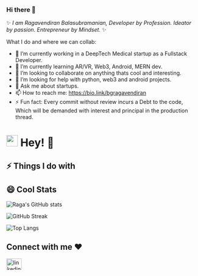 ### Hi there 👋

✨ _I am Ragavendiran Balasubramanian, Developer by Profession. Ideator by passion. Entrepreneur by Mindset._ ✨ 

What I do and where we can collab:

- 🔭 I’m currently working in a DeepTech Medical startup as a Fullstack Developer.
- 🌱 I’m currently learning AR/VR, Web3, Android, MERN dev.
- 👯 I’m looking to collaborate on anything thats cool and interesting.
- 🤔 I’m looking for help with python, web3 and android projects.
- 💬 Ask me about startups.
- 📫 How to reach me: https://bio.link/bgragavendiran
- ⚡ Fun fact: Every commit without review incurs a Debt to the code, Which will be demanded with interest and principal in the production thread.


<h1><img src="https://emojis.slackmojis.com/emojis/images/1531849430/4246/blob-sunglasses.gif?1531849430" width="30"/> Hey!  👋</h1>



## ⚡ Things I do with

<p>
</p>


## 😄 Cool Stats


![Raga's GitHub stats](https://github-readme-stats.vercel.app/api?username=bgragavendiran&show_icons=true&theme=dark&hide_border=true&date_format=j%20M%5B%20Y%5D)


![GitHub Streak](https://github-readme-streak-stats.herokuapp.com?user=bgragavendiran&theme=dark&hide_border=true)
 

![Top Langs](https://github-readme-stats.vercel.app/api/top-langs/?username=bgragavendiran&theme=dark&hide_border=true&langs_count=3)



<h2 align="left">Connect with me ❤️</h2>
<p align="left">
<a href="https://www.linkedin.com/in/ragavendiranbalasubramanian/" target="blank"><img align="center" src="https://raw.githubusercontent.com/rahuldkjain/github-profile-readme-generator/master/src/images/icons/Social/linked-in-alt.svg" alt="linkedin" height="30" width="40" /></a>
  
</p>

